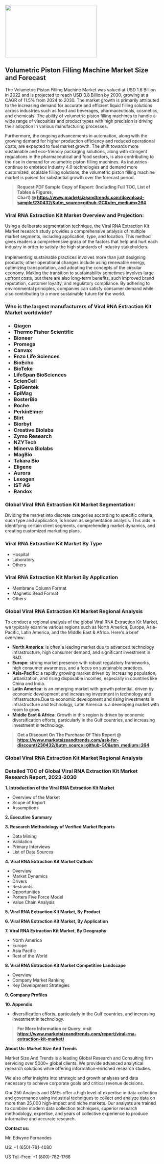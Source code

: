 <p><img class="alignnone size-medium wp-image-20088" src="https://ffe5etoiles.com/wp-content/uploads/2024/12/MST1-300x171.png" alt="" width="300" height="171" /></p><h2>Volumetric Piston Filling Machine Market Size and Forecast</h2><p>The Volumetric Piston Filling Machine Market was valued at USD 1.6 Billion in 2022 and is projected to reach USD 3.8 Billion by 2030, growing at a CAGR of 11.5% from 2024 to 2030. The market growth is primarily attributed to the increasing demand for accurate and efficient liquid filling solutions across industries such as food and beverages, pharmaceuticals, cosmetics, and chemicals. The ability of volumetric piston filling machines to handle a wide range of viscosities and product types with high precision is driving their adoption in various manufacturing processes.</p><p>Furthermore, the ongoing advancements in automation, along with the growing demand for higher production efficiency and reduced operational costs, are expected to fuel market growth. The shift towards more sustainable and eco-friendly packaging solutions, along with stringent regulations in the pharmaceutical and food sectors, is also contributing to the rise in demand for volumetric piston filling machines. As industries continue to embrace Industry 4.0 technologies and demand more customized, scalable filling solutions, the volumetric piston filling machine market is poised for substantial growth over the forecast period.</p></p><blockquote id="" class=""><strong>Request PDF Sample Copy of Report: (Including Full TOC, List of Tables &amp; Figures, Chart)&nbsp;@&nbsp;<strong><a href="https://www.marketsizeandtrends.com/download-sample/230432/&utm_source=github-GC&utm_medium=264" target="_blank">https://www.marketsizeandtrends.com/download-sample/230432/&utm_source=github-GC&utm_medium=264</a></strong></strong></blockquote><h3 id="" class="">Viral RNA Extraction Kit Market&nbsp;Overview and Projection:</h3><p id="" class="">Using a deliberate segmentation technique, the Viral RNA Extraction Kit Market research study provides a comprehensive analysis of multiple market segments, including application, type, and location. This method gives readers a comprehensive grasp of the factors that help and hurt each industry in order to satisfy the high standards of industry stakeholders. <br /> <br />Implementing sustainable practices involves more than just designing products; other operational changes include using renewable energy, optimizing transportation, and adopting the concepts of the circular economy. Making the transition to sustainability sometimes involves large upfront costs, but there are also long-term benefits, such improved brand reputation, customer loyalty, and regulatory compliance. By adhering to environmental principles, companies can satisfy consumer demand while also contributing to a more sustainable future for the world.</p><h3 id="" class="">Who is the largest manufacturers of&nbsp;Viral RNA Extraction Kit Market worldwide?</h3><h3 class=""><p><ul><li>Qiagen </li><li> Thermo Fisher Scientific </li><li> Bioneer </li><li> Promega </li><li> Canvax </li><li> Enzo Life Sciences </li><li> BioEcho </li><li> BioTeke </li><li> LifeSpan BioSciences </li><li> ScienCell </li><li> EpiGentek </li><li> EpiMag </li><li> BosterBio </li><li> Roche </li><li> PerkinElmer </li><li> Blirt </li><li> Biorbyt </li><li> Creative Biolabs </li><li> Zymo Research </li><li> NZYTech </li><li> Minerva Biolabs </li><li> MagBio </li><li> Takara Bio </li><li> Eligene </li><li> Aurora </li><li> Lexogen </li><li> IST AG </li><li> Randox</li></ul></p></h3><h3 id="" class="">Global&nbsp;Viral RNA Extraction Kit Market Segmentation:</h3><p id="" class="">Dividing the market into discrete categories according to specific criteria, such type and application, is known as segmentation analysis. This aids in identifying certain client segments, comprehending market dynamics, and creating customized marketing plans.</p><h3 id="" class="">Viral RNA Extraction Kit Market&nbsp;By Type</h3><p><p><ul><li>Hospital</li><li> Laboratory</li><li> Others</p></li></ul></p></p><h3 id="" class="">Viral RNA Extraction Kit Market&nbsp;By Application</h3><p class=""><p><ul><li>Membrane Column Format</li><li> Magnetic Bead Format</li><li> Others</li></ul></p></p><h3 id="" class="">Global Viral RNA Extraction Kit Market Regional Analysis</h3><p id="" class="">To conduct a regional analysis of the global Viral RNA Extraction Kit Market, we typically examine various regions such as North America, Europe, Asia-Pacific, Latin America, and the Middle East &amp; Africa. Here's a brief overview:</p><ul><li><strong>North America</strong>: is often a leading market due to advanced technology infrastructure, high consumer demand, and significant investment in R&amp;D.</li><li><strong>Europe</strong>: strong market presence with robust regulatory frameworks, high consumer awareness, and a focus on sustainable practices.</li><li><strong>Asia-Pacific</strong>: a rapidly growing market driven by increasing population, urbanization, and rising disposable incomes, especially in countries like China and India.</li><li><strong>Latin America</strong>: is an emerging market with growth potential, driven by economic development and increasing investment in technology and infrastructure.Due to economic development and rising investments in infrastructure and technology, Latin America is a developing market with room to grow.</li><li><strong>Middle East &amp; Africa</strong>: Growth in this region is driven by economic diversification efforts, particularly in the Gulf countries, and increasing investment in technology.</li></ul><blockquote id="" class=""><strong>Get a Discount On The Purchase Of This Report @ <strong><a href="https://www.marketsizeandtrends.com/ask-for-discount/230432/&utm_source=github-GC&utm_medium=264" target="_blank">https://www.marketsizeandtrends.com/ask-for-discount/230432/&utm_source=github-GC&utm_medium=264</a></strong></strong></blockquote><h3 id="" class="">Global Viral RNA Extraction Kit Market Regional Analysis</h3><h3 id="" class="">Detailed TOC of Global Viral RNA Extraction Kit Market Research Report, 2023-2030</h3><p id="" class=""><strong>1. Introduction of the Viral RNA Extraction Kit Market</strong></p><ul><li>Overview of the Market</li><li>Scope of Report</li><li>Assumptions</li></ul><p id="" class=""><strong>2. Executive Summary</strong></p><p id="" class=""><strong>3. Research Methodology of Verified Market Reports</strong></p><ul><li>Data Mining</li><li>Validation</li><li>Primary Interviews</li><li>List of Data Sources</li></ul><p id="" class=""><strong>4. Viral RNA Extraction Kit Market Outlook</strong></p><ul><li>Overview</li><li>Market Dynamics</li><li>Drivers</li><li>Restraints</li><li>Opportunities</li><li>Porters Five Force Model</li><li>Value Chain Analysis</li></ul><p id="" class=""><strong>5. Viral RNA Extraction Kit Market, By Product</strong></p><p id="" class=""><strong>6. Viral RNA Extraction Kit Market, By Application</strong></p><p id="" class=""><strong>7. Viral RNA Extraction Kit Market, By Geography</strong></p><ul><li>North America</li><li>Europe</li><li>Asia Pacific</li><li>Rest of the World</li></ul><p id="" class=""><strong>8. Viral RNA Extraction Kit Market Competitive Landscape</strong></p><ul><li>Overview</li><li>Company Market Ranking</li><li>Key Development Strategies</li></ul><p id="" class=""><strong>9. Company Profiles</strong></p><p id="" class=""><strong>10. Appendix</strong></p><ul><li>diversification efforts, particularly in the Gulf countries, and increasing investment in technology.</li></ul><blockquote id="" class=""><strong>For More Information or Query, visit <strong><strong><a href="https://www.marketsizeandtrends.com/report/viral-rna-extraction-kit-market/" target="_blank">https://www.marketsizeandtrends.com/report/viral-rna-extraction-kit-market/</a></strong></strong></strong></blockquote><p id="" class=""><strong>About Us: Market Size And Trends</strong></p><p id="" class="">Market Size And Trends is a leading Global Research and Consulting firm servicing over 5000+ global clients. We provide advanced analytical research solutions while offering information-enriched research studies.</p><p id="" class="">We also offer insights into strategic and growth analyses and data necessary to achieve corporate goals and critical revenue decisions.</p><p id="" class="">Our 250 Analysts and SMEs offer a high level of expertise in data collection and governance using industrial techniques to collect and analyze data on more than 25,000 high-impact and niche markets. Our analysts are trained to combine modern data collection techniques, superior research methodology, expertise, and years of collective experience to produce informative and accurate research.</p><p id="" class=""><strong>Contact us:</strong></p><p id="" class="">Mr. Edwyne Fernandes</p><p id="" class="">US: +1 (650)-781-4080</p><p id="" class="">US Toll-Free: +1 (800)-782-1768</p>
